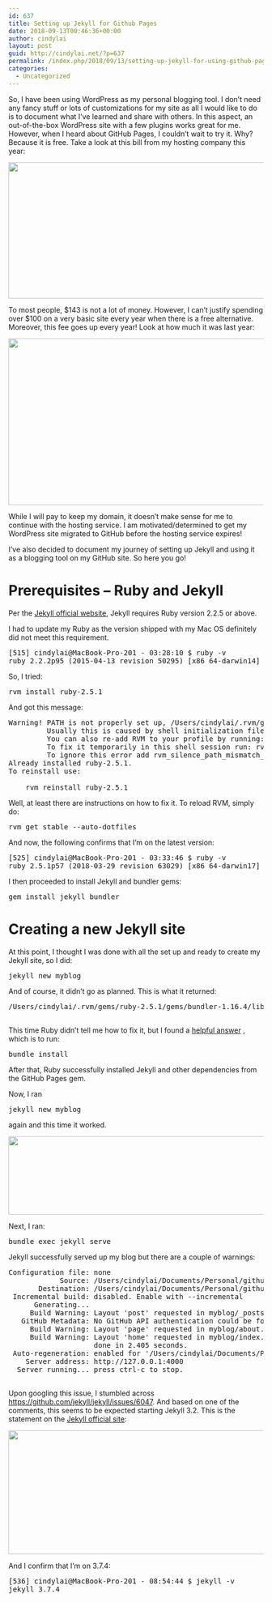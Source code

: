```yaml
---
id: 637
title: Setting up Jekyll for Github Pages
date: 2018-09-13T00:46:36+00:00
author: cindylai
layout: post
guid: http://cindylai.net/?p=637
permalink: /index.php/2018/09/13/setting-up-jekyll-for-using-github-pages/
categories:
  - Uncategorized
---
```

So, I have been using WordPress as my personal blogging tool. I don&#8217;t need any fancy stuff or lots of customizations for my site as all I would like to do is to document what I&#8217;ve learned and share with others. In this aspect, an out-of-the-box WordPress site with a few plugins works great for me. However, when I heard about GitHub Pages, I couldn&#8217;t wait to try it. Why? Because it is free. Take a look at this bill from my hosting company this year:

<img src="http://cindylai.net/wp-content/uploads/2018/09/21_days_left_until_service_expiration_-_cindy_yk_lai_gmail_com_-_Gmail.png" alt="" width="616" height="269" class="aligncenter size-full wp-image-658" srcset="http://cindylai.net/wp-content/uploads/2018/09/21_days_left_until_service_expiration_-_cindy_yk_lai_gmail_com_-_Gmail.png 616w, http://cindylai.net/wp-content/uploads/2018/09/21_days_left_until_service_expiration_-_cindy_yk_lai_gmail_com_-_Gmail-300x131.png 300w" sizes="(max-width: 616px) 100vw, 616px" />

To most people, $143 is not a lot of money. However, I can&#8217;t justify spending over $100 on a very basic site every year when there is a free alternative. Moreover, this fee goes up every year! Look at how much it was last year:

<img src="http://cindylai.net/wp-content/uploads/2018/09/7_days_left_until_service_expiration_-_cindy_yk_lai_gmail_com_-_Gmail.png" alt="" width="612" height="329" class="aligncenter size-full wp-image-659" srcset="http://cindylai.net/wp-content/uploads/2018/09/7_days_left_until_service_expiration_-_cindy_yk_lai_gmail_com_-_Gmail.png 612w, http://cindylai.net/wp-content/uploads/2018/09/7_days_left_until_service_expiration_-_cindy_yk_lai_gmail_com_-_Gmail-300x161.png 300w" sizes="(max-width: 612px) 100vw, 612px" />

While I will pay to keep my domain, it doesn&#8217;t make sense for me to continue with the hosting service. I am motivated/determined to get my WordPress site migrated to GitHub before the hosting service expires!

I&#8217;ve also decided to document my journey of setting up Jekyll and using it as a blogging tool on my GitHub site. So here you go!

# Prerequisites &#8211; Ruby and Jekyll

Per the [Jekyll official website](https://jekyllrb.com/docs/installation/), Jekyll requires Ruby version 2.2.5 or above.

I had to update my Ruby as the version shipped with my Mac OS definitely did not meet this requirement.

<pre>[515] cindylai@MacBook-Pro-201 - 03:28:10 $ ruby -v
ruby 2.2.2p95 (2015-04-13 revision 50295) [x86_64-darwin14]</pre>

So, I tried:

<pre>rvm install ruby-2.5.1</pre>

And got this message:

<pre>Warning! PATH is not properly set up, /Users/cindylai/.rvm/gems/ruby-2.2.2/bin is not at first place.
         Usually this is caused by shell initialization files. Search for PATH=... entries.
         You can also re-add RVM to your profile by running: rvm get stable --auto-dotfiles
         To fix it temporarily in this shell session run: rvm use ruby-2.2.2
         To ignore this error add rvm_silence_path_mismatch_check_flag=1 to your ~/.rvmrc file.
Already installed ruby-2.5.1.
To reinstall use:

    rvm reinstall ruby-2.5.1
</pre>

Well, at least there are instructions on how to fix it. To reload RVM, simply do:

<pre>rvm get stable --auto-dotfiles</pre>

And now, the following confirms that I&#8217;m on the latest version:

<pre>[525] cindylai@MacBook-Pro-201 - 03:33:46 $ ruby -v
ruby 2.5.1p57 (2018-03-29 revision 63029) [x86_64-darwin17]</pre>

I then proceeded to install Jekyll and bundler gems:

<pre>gem install jekyll bundler</pre>

# Creating a new Jekyll site

At this point, I thought I was done with all the set up and ready to create my Jekyll site, so I did:

<pre>jekyll new myblog</pre>

And of course, it didn&#8217;t go as planned. This is what it returned:

<pre>/Users/cindylai/.rvm/gems/ruby-2.5.1/gems/bundler-1.16.4/lib/bundler/resolver.rb:285:in `block in verify_gemfile_dependencies_are_found!': Could not find gem 'github-pages' in any of the gem sources listed in your Gemfile. (Bundler::GemNotFound)

</pre>

This time Ruby didn&#8217;t tell me how to fix it, but I found a [helpful answer](https://blog.mattclemente.com/2016/02/24/getting-started-with-jekyll-part-3.html) , which is to run:

<pre>bundle install</pre>

After that, Ruby successfully installed Jekyll and other dependencies from the GitHub Pages gem.

Now, I ran

<pre>jekyll new myblog</pre>

again and this time it worked.

<img class="aligncenter size-large wp-image-649" src="http://cindylai.net/wp-content/uploads/2018/09/myblog-1024x264.png" alt="" width="600" height="155" srcset="http://cindylai.net/wp-content/uploads/2018/09/myblog-1024x264.png 1024w, http://cindylai.net/wp-content/uploads/2018/09/myblog-300x77.png 300w, http://cindylai.net/wp-content/uploads/2018/09/myblog-768x198.png 768w, http://cindylai.net/wp-content/uploads/2018/09/myblog.png 1080w" sizes="(max-width: 600px) 100vw, 600px" />

Next, I ran:

<pre>bundle exec jekyll serve</pre>

Jekyll successfully served up my blog but there are a couple of warnings:

<pre>Configuration file: none
            Source: /Users/cindylai/Documents/Personal/github/cindyyklai.github.io
       Destination: /Users/cindylai/Documents/Personal/github/cindyyklai.github.io/_site
 Incremental build: disabled. Enable with --incremental
      Generating... 
     Build Warning: Layout 'post' requested in myblog/_posts/2018-09-12-welcome-to-jekyll.markdown does not exist.
   GitHub Metadata: No GitHub API authentication could be found. Some fields may be missing or have incorrect data.
     Build Warning: Layout 'page' requested in myblog/about.md does not exist.
     Build Warning: Layout 'home' requested in myblog/index.md does not exist.
                    done in 2.405 seconds.
 Auto-regeneration: enabled for '/Users/cindylai/Documents/Personal/github/cindyyklai.github.io'
    Server address: http://127.0.0.1:4000
  Server running... press ctrl-c to stop.

</pre>

Upon googling this issue, I stumbled across https://github.com/jekyll/jekyll/issues/6047. And based on one of the comments, this seems to be expected starting Jekyll 3.2. This is the statement on the [Jekyll official site](https://jekyllrb.com/docs/structure/):

<img src="http://cindylai.net/wp-content/uploads/2018/09/Directory_Structure___Jekyll_•_Simple__blog-aware__static_sites.png" alt="" width="733" height="245" class="aligncenter size-full wp-image-679" srcset="http://cindylai.net/wp-content/uploads/2018/09/Directory_Structure___Jekyll_•_Simple__blog-aware__static_sites.png 733w, http://cindylai.net/wp-content/uploads/2018/09/Directory_Structure___Jekyll_•_Simple__blog-aware__static_sites-300x100.png 300w" sizes="(max-width: 733px) 100vw, 733px" />

And I confirm that I&#8217;m on 3.7.4:

<pre>[536] cindylai@MacBook-Pro-201 - 08:54:44 $ jekyll -v
jekyll 3.7.4
</pre>